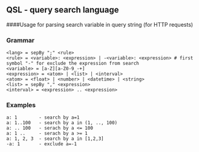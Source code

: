 ## QSL - query search language

####Usage for parsing search variable in query string (for HTTP requests)

### Grammar

    <lang> = sepBy ";" <rule>
    <rule> = <variable>: <expression> | -<variable>: <expression> # first symbol "-" for exclude the expression from search
    <variable> = [a-Z][a-Z0-9_-+]
    <expression> = <atom> | <list> | <interval>
    <atom> = <float> | <number> | <datetime> | <string>
    <list> = sepBy "," <expression>
    <interval> = <expression> .. <expression>

### Examples

    a: 1        - search by a=1
    a: 1..100   - search by a in (1, .., 100)
    a: .. 100   - serach by a <= 100
    a: 1 ..     - serach by a >= 1
    a: 1, 2, 3  - search by a in [1,2,3]
    -a: 1       - exclude a=-1 

